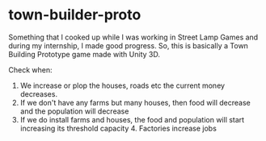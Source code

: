 # town-builder-proto

Something that I cooked up while I was working in Street Lamp Games and during my internship, I made good progress. So, this is basically a Town Building Prototype game made with Unity 3D. 

Check when: 
1. We increase or plop the houses, roads etc the current money decreases.
2. If we don't have any farms but many houses, then food will decrease and the population will decrease 
3. If we do install farms and houses, the food and population will start increasing its threshold capacity 4. Factories increase jobs









